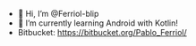 - 👋 Hi, I’m @Ferriol-blip
- 🌱 I’m currently learning Android with Kotlin!
- Bitbucket: https://bitbucket.org/Pablo_Ferriol/
